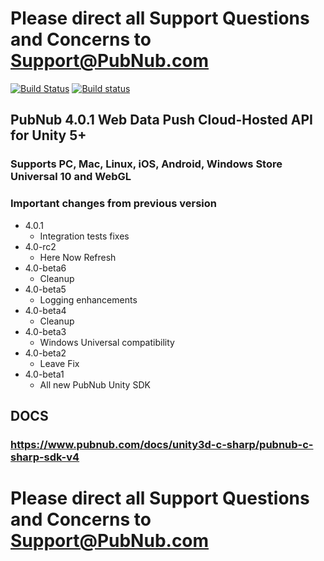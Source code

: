 # Please direct all Support Questions and Concerns to Support@PubNub.com

[![Build Status](https://travis-ci.org/pubnub/unity.svg?branch=CE-2968-UnityV4)](https://travis-ci.org/pubnub/unity) [![Build status](https://ci.appveyor.com/api/projects/status/1p3494pnt6rgqdsm?svg=true)](https://ci.appveyor.com/project/PubNub/unity)

## PubNub 4.0.1 Web Data Push Cloud-Hosted API for Unity 5+
### Supports PC, Mac, Linux, iOS, Android, Windows Store Universal 10 and WebGL

### Important changes from previous version
* 4.0.1
  * Integration tests fixes
* 4.0-rc2
  * Here Now Refresh
* 4.0-beta6
  * Cleanup
* 4.0-beta5
  * Logging enhancements
* 4.0-beta4
  * Cleanup
* 4.0-beta3
  * Windows Universal compatibility
* 4.0-beta2
  * Leave Fix
* 4.0-beta1
  * All new PubNub Unity SDK

## DOCS
### https://www.pubnub.com/docs/unity3d-c-sharp/pubnub-c-sharp-sdk-v4

# Please direct all Support Questions and Concerns to Support@PubNub.com
